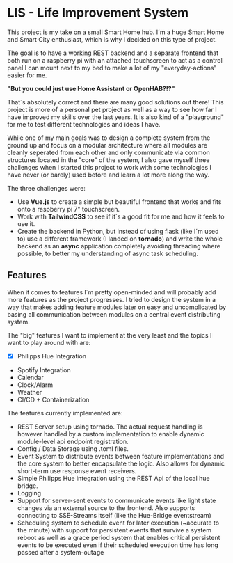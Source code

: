# LIS - Life Improvement System

This project is my take on a small Smart Home hub. I´m a huge Smart Home and Smart City enthusiast, which is why I decided on this type of project.

The goal is to have a working REST backend and a separate frontend that both run on a 
raspberry pi with an attached touchscreen to act as a control panel I can mount next to
my bed to make a lot of my "everyday-actions" easier for me.

**"But you could just use Home Assistant or OpenHAB?!?"**

That´s absolutely correct and there are many good solutions out there! This project is more of a personal pet project as well as a way to see how far I have improved my skills over the last years. It is also kind of a "playground" for me to test different technologies and ideas I have.

While one of my main goals was to design a complete system from the ground up and focus on a modular architecture where all modules are cleanly seperated from each other and only communicate via common structures located in the "core" of the system, I also gave myself three challenges when I started this project to work with some technologies I have never (or barely) used before and learn a lot more along the way.

The three challenges were:
* Use **Vue.js** to create a simple but beautiful frontend that works and fits onto a raspberry pi 7" touchscreen.
* Work with **TailwindCSS** to see if it´s a good fit for me and how it feels to use it.
* Create the backend in Python, but instead of using flask (like I´m used to) use a different framework (I landed on **tornado**) and write the whole backend as an **async** application completely avoiding threading where possible, to better my understanding of async task scheduling.

## Features

When it comes to features I´m pretty open-minded and will probably add more features as the project progresses.
I tried to design the system in a way that makes adding feature modules later on easy and uncomplicated by basing all communication between modules on a central event distributing system.

The "big" features I want to implement at the very least and the topics I want to play around with are:

* [x] Philipps Hue Integration
* Spotify Integration
* Calendar
* Clock/Alarm
* Weather
* CI/CD + Containerization


The features currently implemented are:
* REST Server setup using tornado. The actual request handling is however handled by a custom implementation to enable dynamic module-level api endpoint registration.
* Config / Data Storage using .toml files.
* Event System to distribute events between feature implementations and the core system to better encapsulate the logic. Also allows for dynamic short-term use response event receivers.
* Simple Philipps Hue integration using the REST Api of the local hue bridge.
* Logging
* Support for server-sent events to communicate events like light state changes via an external source to the frontend. Also supports connecting to SSE-Streams itself (like the Hue-Bridge eventstream)
* Scheduling system to schedule event for later execution (~accurate to the minute) with support for persistent events that survive a system reboot as well as a grace period system that enables critical persistent events to be executed even if their scheduled execution time has long passed after a system-outage